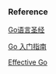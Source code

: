 ### Reference

[Go语言圣经](http://shouce.jb51.net/gopl-zh/index.html)

[Go 入门指南](https://learnku.com/docs/the-way-to-go)

[Effective Go](https://learnku.com/docs/effective-go/2020)